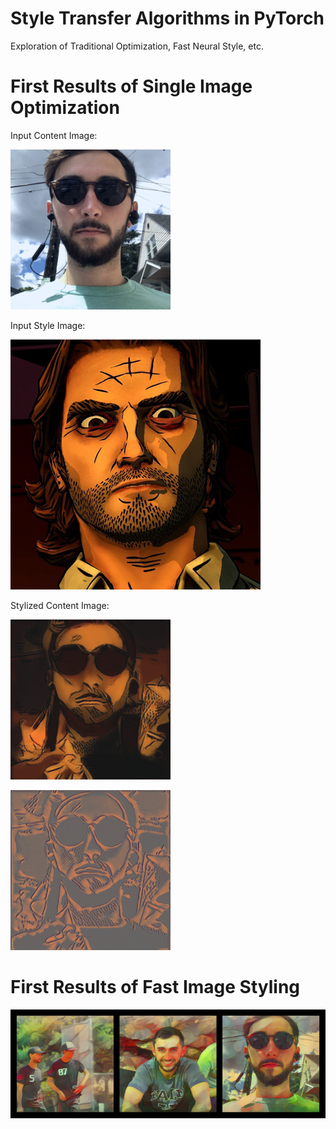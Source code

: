 # Style Transfer Algorithms in PyTorch

Exploration of Traditional Optimization, Fast Neural Style, etc.

# First Results of Single Image Optimization

Input Content Image: 

![input content](/sample_input_and_output/0_content.png)

Input Style Image:

![input style](/sample_input_and_output/wolf.jpg)

Stylized Content Image:

![optimized image](/sample_input_and_output/optim_5000_wolf.png)

![optimization gif](/sample_input_and_output/wolf_optimization.gif)


# First Results of Fast Image Styling
![fast optimized images](/sample_input_and_output/bastion_grid_fast.png)

